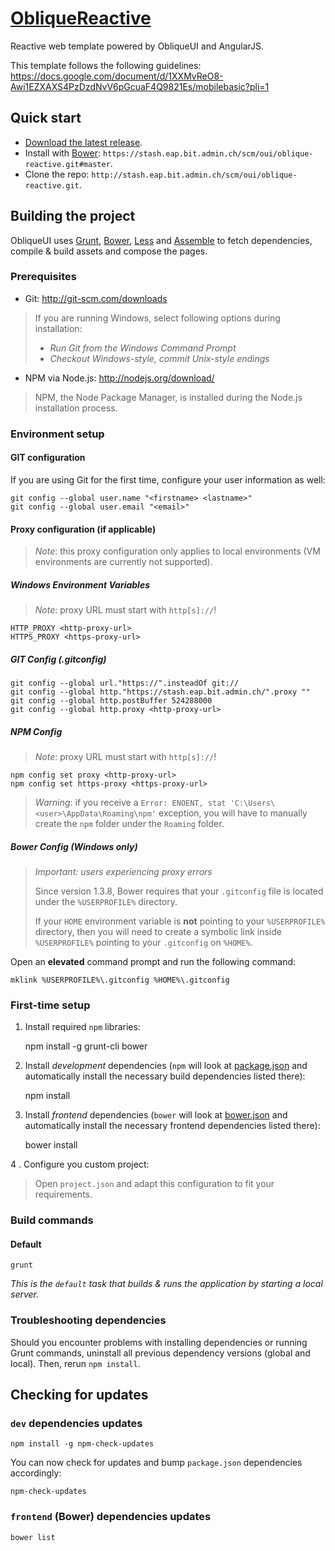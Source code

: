 # [ObliqueReactive](https://stash.eap.bit.admin.ch/projects/OUI/repos/oblique-reactive/)

Reactive web template powered by ObliqueUI and AngularJS.

This template follows the following guidelines:
https://docs.google.com/document/d/1XXMvReO8-Awi1EZXAXS4PzDzdNvV6pGcuaF4Q9821Es/mobilebasic?pli=1

## Quick start

- [Download the latest release](https://stash.eap.bit.admin.ch/plugins/servlet/archive/projects/OUI/repos/oblique-reactive).
- Install with [Bower](http://bower.io): `https://stash.eap.bit.admin.ch/scm/oui/oblique-reactive.git#master`.
- Clone the repo: `http://stash.eap.bit.admin.ch/scm/oui/oblique-reactive.git`.

## Building the project

ObliqueUI uses [Grunt](http://gruntjs.com/), [Bower](http://bower.io/), [Less](http://lesscss.org/) and [Assemble](http://assemble.io/) to fetch dependencies, compile & build assets and compose the pages.

### Prerequisites

* Git: <http://git-scm.com/downloads>

> If you are running Windows, select following options during installation:
> - _Run Git from the Windows Command Prompt_
> - _Checkout Windows-style, commit Unix-style endings_

* NPM via Node.js: <http://nodejs.org/download/>

> NPM, the Node Package Manager, is installed during the Node.js installation process.

### Environment setup

#### GIT configuration

If you are using Git for the first time, configure your user information as well:

	git config --global user.name "<firstname> <lastname>"
	git config --global user.email "<email>"

#### Proxy configuration (if applicable)

> *Note*: this proxy configuration only applies to local environments (VM environments are currently not supported).

##### Windows Environment Variables

> *Note*: proxy URL must start with `http[s]://`!

	HTTP_PROXY <http-proxy-url>
	HTTPS_PROXY <https-proxy-url>

##### GIT Config (.gitconfig)

	git config --global url."https://".insteadOf git://
	git config --global http."https://stash.eap.bit.admin.ch/".proxy ""
	git config --global http.postBuffer 524288000
	git config --global http.proxy <http-proxy-url>

##### NPM Config

> *Note*: proxy URL must start with `http[s]://`!

	npm config set proxy <http-proxy-url>
	npm config set https-proxy <https-proxy-url>

> *Warning*: if you receive a `Error: ENOENT, stat 'C:\Users\<user>\AppData\Roaming\npm'` exception, you will have to manually create the `npm` folder under the `Roaming` folder.

##### Bower Config (Windows only)

> *Important: users experiencing proxy errors*
>
> Since version 1.3.8, Bower requires that your `.gitconfig` file is located under the `%USERPROFILE%` directory.
>
> If your `HOME` environment variable is **not** pointing to your `%USERPROFILE%` directory, then you will need to create a symbolic link inside `%USERPROFILE%` pointing to your `.gitconfig` on `%HOME%`.

Open an **elevated** command prompt and run the following command:

	mklink %USERPROFILE%\.gitconfig %HOME%\.gitconfig

### First-time setup

1. Install required `npm` libraries:

	npm install -g grunt-cli bower

2. Install *development* dependencies (`npm` will look at [package.json](https://stash.eap.bit.admin.ch/projects/OUI/repos/oblique-reactive/browse/package.json) and automatically install the necessary build dependencies listed there):

	npm install

3. Install *frontend* dependencies (`bower` will look at [bower.json](https://stash.eap.bit.admin.ch/projects/OUI/repos/oblique-reactive/browse/bower.json) and automatically install the necessary frontend dependencies listed there):

	bower install

4 . Configure you custom project:

> Open `project.json` and adapt this configuration to fit your requirements.

### Build commands

#### Default

	grunt

_This is the `default` task that builds & runs the application by starting a local server._

### Troubleshooting dependencies

Should you encounter problems with installing dependencies or running Grunt commands, uninstall all previous dependency versions (global and local). Then, rerun `npm install`.

## Checking for updates

### `dev` dependencies updates

	npm install -g npm-check-updates

You can now check for updates and bump `package.json` dependencies accordingly:

	npm-check-updates

### `frontend` (Bower) dependencies updates

	bower list
